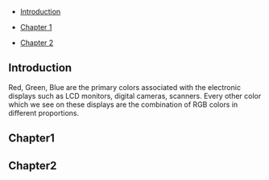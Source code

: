 * [Introduction](#Introduction)

* [Chapter 1](#Chapter1)

* [Chapter 2](#Chapter2)

## Introduction
   Red, Green, Blue are the primary colors associated with the electronic displays such as LCD monitors, digital cameras, scanners. 
  Every other color which we see on these displays are the combination of RGB colors in different proportions.

  
  


## Chapter1

## Chapter2

